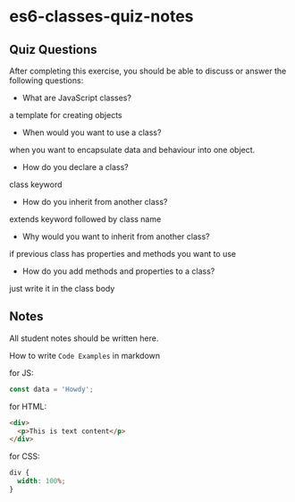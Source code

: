 # es6-classes-quiz-notes

## Quiz Questions

After completing this exercise, you should be able to discuss or answer the following questions:

- What are JavaScript classes?

a template for creating objects

- When would you want to use a class?

when you want to encapsulate data and behaviour into one object.

- How do you declare a class?

class keyword

- How do you inherit from another class?

extends keyword followed by class name

- Why would you want to inherit from another class?

if previous class has properties and methods you want to use

- How do you add methods and properties to a class?

just write it in the class body

## Notes

All student notes should be written here.

How to write `Code Examples` in markdown

for JS:

```javascript
const data = 'Howdy';
```

for HTML:

```html
<div>
  <p>This is text content</p>
</div>
```

for CSS:

```css
div {
  width: 100%;
}
```
